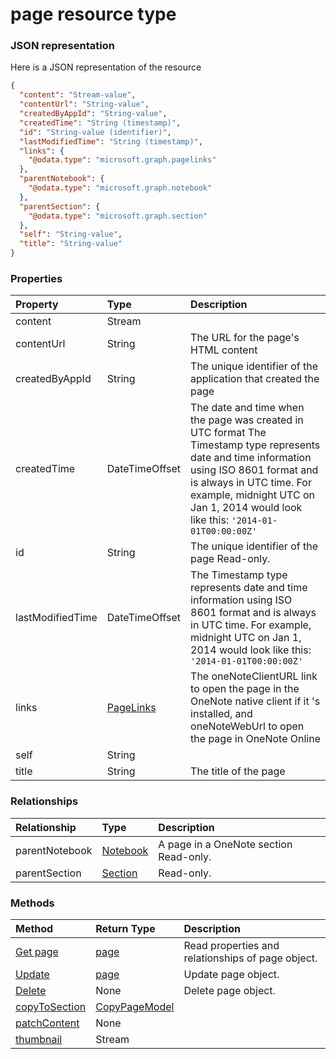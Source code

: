 # page resource type



### JSON representation

Here is a JSON representation of the resource

<!-- {
  "blockType": "resource",
  "optionalProperties": [
    "parentNotebook",
    "parentSection"
  ],
  "@odata.type": "microsoft.graph.page"
}-->

```json
{
  "content": "Stream-value",
  "contentUrl": "String-value",
  "createdByAppId": "String-value",
  "createdTime": "String (timestamp)",
  "id": "String-value (identifier)",
  "lastModifiedTime": "String (timestamp)",
  "links": {
    "@odata.type": "microsoft.graph.pagelinks"
  },
  "parentNotebook": {
    "@odata.type": "microsoft.graph.notebook"
  },
  "parentSection": {
    "@odata.type": "microsoft.graph.section"
  },
  "self": "String-value",
  "title": "String-value"
}

```
### Properties
| Property	   | Type	|Description|
|:---------------|:--------|:----------|
|content|Stream||
|contentUrl|String|The URL for the page's HTML content |
|createdByAppId|String|The unique identifier of the application that created the page |
|createdTime|DateTimeOffset|The date and time when the page was created in UTC format The Timestamp type represents date and time information using ISO 8601 format and is always in UTC time. For example, midnight UTC on Jan 1, 2014 would look like this: `'2014-01-01T00:00:00Z'`|
|id|String|The unique identifier of the page  Read-only.|
|lastModifiedTime|DateTimeOffset|The Timestamp type represents date and time information using ISO 8601 format and is always in UTC time. For example, midnight UTC on Jan 1, 2014 would look like this: `'2014-01-01T00:00:00Z'`|
|links|[PageLinks](pagelinks.md)|The oneNoteClientURL link to open the page in the OneNote native client if it 's installed, and oneNoteWebUrl to open the page in OneNote Online|
|self|String||
|title|String|The title of the page |

### Relationships
| Relationship | Type	|Description|
|:---------------|:--------|:----------|
|parentNotebook|[Notebook](notebook.md)|A page in a OneNote section  Read-only.|
|parentSection|[Section](section.md)| Read-only.|

### Methods

| Method		   | Return Type	|Description|
|:---------------|:--------|:----------|
|[Get page](../api/page_get.md) | [page](page.md) |Read properties and relationships of page object.|
|[Update](../api/page_update.md) | [page](page.md)	|Update page object. |
|[Delete](../api/page_delete.md) | None |Delete page object. |
|[copyToSection](../api/page_copytosection.md)|[CopyPageModel](copypagemodel.md)||
|[patchContent](../api/page_patchcontent.md)|None||
|[thumbnail](../api/page_thumbnail.md)|Stream||

<!-- uuid: 8fcb5dbc-d5aa-4681-8e31-b001d5168d79
2015-10-25 14:57:30 UTC -->
<!-- {
  "type": "#page.annotation",
  "description": "page resource",
  "keywords": "",
  "section": "documentation",
  "tocPath": ""
}-->